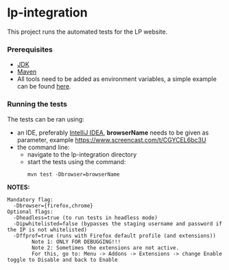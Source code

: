 # lp-integration

This project runs the automated tests for the LP website.

 ### Prerequisites

 - [JDK](https://www.oracle.com/technetwork/java/javase/downloads/index.html)
 - [Maven](https://maven.apache.org/download.cgi)
 - All tools need to be added as environment variables, a simple example can be found [here](https://www.mkyong.com/maven/how-to-install-maven-in-windows/).

 ### Running the tests

 The tests can be ran using:
 - an IDE, preferably [IntelliJ IDEA](https://www.jetbrains.com/idea/download), **browserName** needs to be given as parameter, example https://www.screencast.com/t/CGYCEL6bc3U
 - the command line:
    * navigate to the lp-integration directory
    * start the tests using the command:
        ```
        mvn test -Dbrowser=browserName
        ```

  **NOTES:**

    Mandatory flag:
      -Dbrowser={firefox,chrome}
    Optional flags:
      -Dheadless=true (to run tests in headless mode)
      -Dipwhitelisted=false (bypasses the staging username and password if the IP is not whitelisted)
      -Dffprof=true (runs with Firefox default profile (and extensions))
            Note 1: ONLY FOR DEBUGGING!!!
            Note 2: Sometimes the extensions are not active.
            For this, go to: Menu -> Addons -> Extensions -> change Enable toggle to Disable and back to Enable

